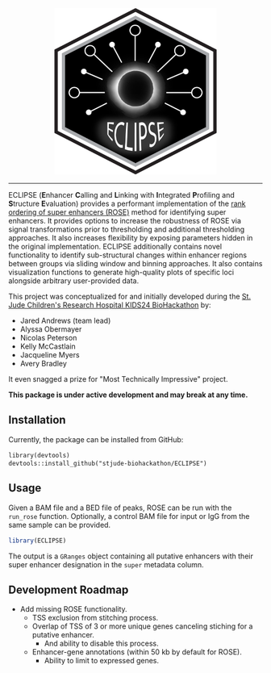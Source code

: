 <p align="center" width="100%">
    <img src="inst/logo/ECLIPSE_Hex.png" alt="ECLIPSE" height="330">
</p>

---

ECLIPSE (**E**nhancer **C**alling and **L**inking with **I**ntegrated **P**rofiling and **S**tructure **E**valuation) provides a performant 
implementation of the [rank ordering of super enhancers (ROSE)](http://younglab.wi.mit.edu/super_enhancer_code.html) method for identifying super enhancers.
It provides options to increase the robustness of ROSE via signal transformations prior to thresholding and additional thresholding approaches.
It also increases flexibility by exposing parameters hidden in the original implementation.
ECLIPSE additionally contains novel functionality to identify sub-structural changes within enhancer regions between groups via sliding window and binning approaches.
It also contains visualization functions to generate high-quality plots of specific loci alongside arbitrary user-provided data.

This project was conceptualized for and initially developed during the [St. Jude Children's Research Hospital KIDS24 BioHackathon](https://github.com/stjude-biohackathon) by:
- Jared Andrews (team lead)
- Alyssa Obermayer
- Nicolas Peterson
- Kelly McCastlain
- Jacqueline Myers
- Avery Bradley

It even snagged a prize for "Most Technically Impressive" project.

**This package is under active development and may break at any time.**

## Installation

Currently, the package can be installed from GitHub:

```
library(devtools)
devtools::install_github("stjude-biohackathon/ECLIPSE")
```

## Usage

Given a BAM file and a BED file of peaks, ROSE can be run with the `run_rose` function.
Optionally, a control BAM file for input or IgG from the same sample can be provided.

```r
library(ECLIPSE)


```

The output is a `GRanges` object containing all putative enhancers with their super enhancer designation in the `super` metadata column.



## Development Roadmap

- Add missing ROSE functionality.
  - TSS exclusion from stitching process.
  - Overlap of TSS of 3 or more unique genes canceling stiching for a putative enhancer. 
    - And ability to disable this process.
  - Enhancer-gene annotations (within 50 kb by default for ROSE).
    - Ability to limit to expressed genes.

